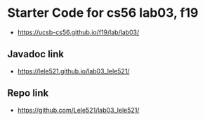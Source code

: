 # Starter Code for cs56 lab03, f19

* <https://ucsb-cs56.github.io/f19/lab/lab03/>

## Javadoc link
* <https://lele521.github.io/lab03_lele521/>

## Repo link
* <https://github.com/Lele521/lab03_lele521/>


